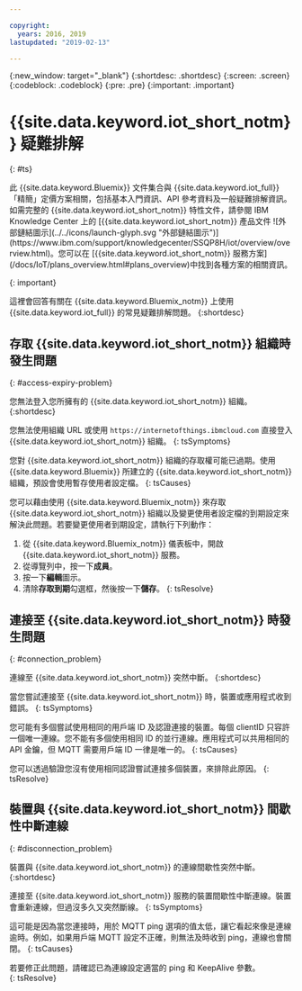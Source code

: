 ```yaml
---

copyright:
  years: 2016, 2019
lastupdated: "2019-02-13"

---
```


{:new_window: target="\_blank"}
{:shortdesc: .shortdesc}
{:screen: .screen}
{:codeblock: .codeblock}
{:pre: .pre}
{:important: .important}

# {{site.data.keyword.iot_short_notm}} 疑難排解
{: #ts}

<p>此 {{site.data.keyword.Bluemix}} 文件集合與 {{site.data.keyword.iot_full}}「精簡」定價方案相關，包括基本入門資訊、API 參考資料及一般疑難排解資訊。
如需完整的 {{site.data.keyword.iot_short_notm}} 特性文件，請參閱 IBM Knowledge Center 上的 [{{site.data.keyword.iot_short_notm}} 產品文件 ![外部鏈結圖示](../../icons/launch-glyph.svg "外部鏈結圖示")](https://www.ibm.com/support/knowledgecenter/SSQP8H/iot/overview/overview.html)。您可以在 [{{site.data.keyword.iot_short_notm}} 服務方案](/docs/IoT/plans_overview.html#plans_overview)中找到各種方案的相關資訊。
</p>
{: important}

這裡會回答有關在 {{site.data.keyword.Bluemix_notm}} 上使用 {{site.data.keyword.iot_full}} 的常見疑難排解問題。
{:shortdesc}

## 存取 {{site.data.keyword.iot_short_notm}} 組織時發生問題
{: #access-expiry-problem}

您無法登入您所擁有的 {{site.data.keyword.iot_short_notm}} 組織。
{:shortdesc}

您無法使用組織 URL 或使用 `https://internetofthings.ibmcloud.com` 直接登入 {{site.data.keyword.iot_short_notm}} 組織。
{: tsSymptoms}

您對 {{site.data.keyword.iot_short_notm}} 組織的存取權可能已過期。使用 {{site.data.keyword.Bluemix}} 所建立的 {{site.data.keyword.iot_short_notm}} 組織，預設會使用暫存使用者設定檔。
{: tsCauses}

您可以藉由使用 {{site.data.keyword.Bluemix_notm}} 來存取 {{site.data.keyword.iot_short_notm}} 組織以及變更使用者設定檔的到期設定來解決此問題。若要變更使用者到期設定，請執行下列動作：

1. 從 {{site.data.keyword.Bluemix_notm}} 儀表板中，開啟 {{site.data.keyword.iot_short_notm}} 服務。
2. 從導覽列中，按一下**成員**。
3. 按一下**編輯**圖示。
4. 清除**存取到期**勾選框，然後按一下**儲存**。
{: tsResolve}

## 連接至 {{site.data.keyword.iot_short_notm}} 時發生問題
{: #connection_problem}

連線至 {{site.data.keyword.iot_short_notm}} 突然中斷。
{:shortdesc}

當您嘗試連接至 {{site.data.keyword.iot_short_notm}} 時，裝置或應用程式收到錯誤。
{: tsSymptoms}

您可能有多個嘗試使用相同的用戶端 ID 及認證連接的裝置。每個 clientID 只容許一個唯一連線。您不能有多個使用相同 ID 的並行連線。應用程式可以共用相同的 API 金鑰，但 MQTT 需要用戶端 ID 一律是唯一的。
{: tsCauses}

您可以透過驗證您沒有使用相同認證嘗試連接多個裝置，來排除此原因。
{: tsResolve}

## 裝置與 {{site.data.keyword.iot_short_notm}} 間歇性中斷連線
{: #disconnection_problem}

裝置與 {{site.data.keyword.iot_short_notm}} 的連線間歇性突然中斷。
{:shortdesc}

連接至 {{site.data.keyword.iot_short_notm}} 服務的裝置間歇性中斷連線。裝置會重新連線，但過沒多久又突然斷線。
{: tsSymptoms}

這可能是因為當您連接時，用於 MQTT ping 選項的值太低，讓它看起來像是連線逾時。例如，如果用戶端 MQTT 設定不正確，則無法及時收到 ping，連線也會關閉。
{: tsCauses}

若要修正此問題，請確認已為連線設定適當的 ping 和 KeepAlive 參數。   
{: tsResolve}
